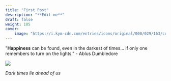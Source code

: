 ```yaml
---
title: "First Post"
description: "**Edit me**"
draft: false
weight: 105
cover:
    image: "https://i.kym-cdn.com/entries/icons/original/000/029/163/cover6.jpg"
---
```


"**Happiness** can be found, even in the darkest of times... if only one remembers to turn on the lights." - Ablus Dumbledore


![](https://media.tenor.com/lh6kz0nSPVoAAAAC/dumbledore-goblet-of-fire.gif)

*Dark times lie ahead of us*

